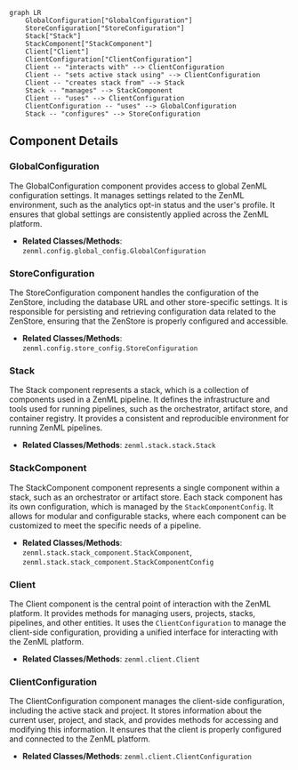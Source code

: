 ```mermaid
graph LR
    GlobalConfiguration["GlobalConfiguration"]
    StoreConfiguration["StoreConfiguration"]
    Stack["Stack"]
    StackComponent["StackComponent"]
    Client["Client"]
    ClientConfiguration["ClientConfiguration"]
    Client -- "interacts with" --> ClientConfiguration
    Client -- "sets active stack using" --> ClientConfiguration
    Client -- "creates stack from" --> Stack
    Stack -- "manages" --> StackComponent
    Client -- "uses" --> ClientConfiguration
    ClientConfiguration -- "uses" --> GlobalConfiguration
    Stack -- "configures" --> StoreConfiguration
```

## Component Details

### GlobalConfiguration
The GlobalConfiguration component provides access to global ZenML configuration settings. It manages settings related to the ZenML environment, such as the analytics opt-in status and the user's profile. It ensures that global settings are consistently applied across the ZenML platform.
- **Related Classes/Methods**: `zenml.config.global_config.GlobalConfiguration`

### StoreConfiguration
The StoreConfiguration component handles the configuration of the ZenStore, including the database URL and other store-specific settings. It is responsible for persisting and retrieving configuration data related to the ZenStore, ensuring that the ZenStore is properly configured and accessible.
- **Related Classes/Methods**: `zenml.config.store_config.StoreConfiguration`

### Stack
The Stack component represents a stack, which is a collection of components used in a ZenML pipeline. It defines the infrastructure and tools used for running pipelines, such as the orchestrator, artifact store, and container registry. It provides a consistent and reproducible environment for running ZenML pipelines.
- **Related Classes/Methods**: `zenml.stack.stack.Stack`

### StackComponent
The StackComponent component represents a single component within a stack, such as an orchestrator or artifact store. Each stack component has its own configuration, which is managed by the `StackComponentConfig`. It allows for modular and configurable stacks, where each component can be customized to meet the specific needs of a pipeline.
- **Related Classes/Methods**: `zenml.stack.stack_component.StackComponent`, `zenml.stack.stack_component.StackComponentConfig`

### Client
The Client component is the central point of interaction with the ZenML platform. It provides methods for managing users, projects, stacks, pipelines, and other entities. It uses the `ClientConfiguration` to manage the client-side configuration, providing a unified interface for interacting with the ZenML platform.
- **Related Classes/Methods**: `zenml.client.Client`

### ClientConfiguration
The ClientConfiguration component manages the client-side configuration, including the active stack and project. It stores information about the current user, project, and stack, and provides methods for accessing and modifying this information. It ensures that the client is properly configured and connected to the ZenML platform.
- **Related Classes/Methods**: `zenml.client.ClientConfiguration`
